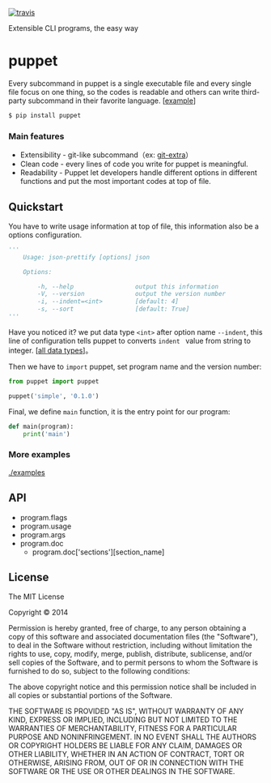[![travis](https://img.shields.io/travis/poying/puppet.svg?style=flat)](https://travis-ci.org/poying/puppet)

Extensible CLI programs, the easy way

puppet 
======

Every subcommand in puppet is a single executable file and every single file focus on one thing, so the codes is readable and others can write third-party subcommand in their favorite language. [[example](./examples/simple)]

```bash
$ pip install puppet
```

### Main features

* Extensibility - git-like subcommand（ex: [git-extra](https://github.com/tj/git-extras)）
* Clean code - every lines of code you write for puppet is meaningful.
* Readability - Puppet let developers handle different options in different functions and put the most important codes at top of file.

## Quickstart

You have to write usage information at top of file, this information also be a options configuration.

```python
'''
    Usage: json-prettify [options] json

    Options:

        -h, --help                 output this information
        -V, --version              output the version number
        -i, --indent=<int>         [default: 4]
        -s, --sort                 [default: True]
'''
```

Have you noticed it? we put data type `<int>` after option name `--indent`, this line of configuration tells puppet to converts `indent ` value from string to integer. [[all data types](./puppet/parser/doc.py#L37)]。

Then we have to `import` puppet, set program name and the version number:

```python
from puppet import puppet

puppet('simple', '0.1.0')
```

Final, we define `main` function, it is the entry point for our program:

```python
def main(program):
    print('main')
```

### More examples

[./examples](./examples)

## API

* program.flags
* program.usage
* program.args
* program.doc
    * program.doc['sections'][section_name]

## License

The MIT License

Copyright © 2014

Permission is hereby granted, free of charge, to any person obtaining a copy of this software and associated documentation files (the "Software"), to deal in the Software without restriction, including without limitation the rights to use, copy, modify, merge, publish, distribute, sublicense, and/or sell copies of the Software, and to permit persons to whom the Software is furnished to do so, subject to the following conditions:

The above copyright notice and this permission notice shall be included in all copies or substantial portions of the Software.

THE SOFTWARE IS PROVIDED "AS IS", WITHOUT WARRANTY OF ANY KIND, EXPRESS OR IMPLIED, INCLUDING BUT NOT LIMITED TO THE WARRANTIES OF MERCHANTABILITY, FITNESS FOR A PARTICULAR PURPOSE AND NONINFRINGEMENT. IN NO EVENT SHALL THE AUTHORS OR COPYRIGHT HOLDERS BE LIABLE FOR ANY CLAIM, DAMAGES OR OTHER LIABILITY, WHETHER IN AN ACTION OF CONTRACT, TORT OR OTHERWISE, ARISING FROM, OUT OF OR IN CONNECTION WITH THE SOFTWARE OR THE USE OR OTHER DEALINGS IN THE SOFTWARE.
